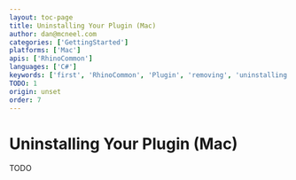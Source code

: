 ```yaml
---
layout: toc-page
title: Uninstalling Your Plugin (Mac)
author: dan@mcneel.com
categories: ['GettingStarted']
platforms: ['Mac']
apis: ['RhinoCommon']
languages: ['C#']
keywords: ['first', 'RhinoCommon', 'Plugin', 'removing', 'uninstalling']
TODO: 1
origin: unset
order: 7
---
```



# Uninstalling Your Plugin (Mac)

TODO
